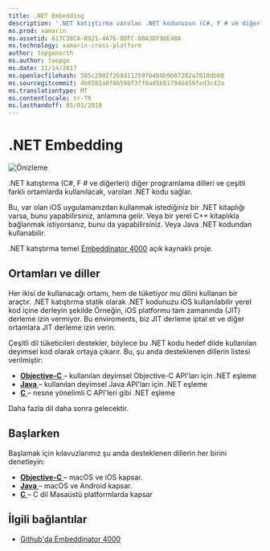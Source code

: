 ```yaml
---
title: .NET Embedding
description: '.NET katıştırma varolan .NET kodunuzun (C#, F # ve diğerleri) diğer programlama dilleri tüketilmesi sağlar'
ms.prod: xamarin
ms.assetid: 617C38CA-B921-4A76-8DFC-B0A3DF90E48A
ms.technology: xamarin-cross-platform
author: topgenorth
ms.author: toopge
ms.date: 11/14/2017
ms.openlocfilehash: 505c2902f2b8d112597b4b9b9b07282a7810db68
ms.sourcegitcommit: 4b0582a0f06598f3ff8ad5b817946459fed3c42a
ms.translationtype: MT
ms.contentlocale: tr-TR
ms.lasthandoff: 05/03/2018
---
```

# <a name="net-embedding"></a>.NET Embedding

![Önizleme](~/media/shared/preview.png)

.NET katıştırma (C#, F # ve diğerleri) diğer programlama dilleri ve çeşitli farklı ortamlarda kullanılacak, varolan .NET kodu sağlar.

Bu, var olan iOS uygulamanızdan kullanmak istediğiniz bir .NET kitaplığı varsa, bunu yapabilirsiniz, anlamına gelir.   Veya bir yerel C++ kitaplıkla bağlanmak istiyorsanız, bunu da yapabilirsiniz.   Veya Java .NET kodundan kullanabilir.

.NET katıştırma temel [Embeddinator 4000](https://github.com/mono/Embeddinator-4000) açık kaynaklı proje.

## <a name="environments-and-languages"></a>Ortamları ve diller

Her ikisi de kullanacağı ortamı, hem de tüketiyor mu dilini kullanan bir araçtır.   .NET katıştırma statik olarak .NET kodunuzu iOS kullanılabilir yerel kod içine derleyin şekilde Örneğin, iOS platformu tam zamanında (JIT) derleme izin vermiyor.  Bu enviroments, biz JIT derleme iptal et ve diğer ortamlara JIT derleme izin verin.

Çeşitli dil tüketicileri destekler, böylece bu .NET kodu hedef dilde kullanılan deyimsel kod olarak ortaya çıkarır.   Bu, şu anda desteklenen dillerin listesi verilmiştir:

- [**Objective-C** ](objective-c/index.md) – kullanılan deyimsel Objective-C API'ları için .NET eşleme
- [**Java** ](android/index.md) – kullanılan deyimsel Java API'ları için .NET eşleme
- [**C** ](get-started/c.md) – nesne yönelimli C API'leri gibi .NET eşleme

Daha fazla dil daha sonra gelecektir.

## <a name="getting-started"></a>Başlarken

Başlamak için kılavuzlarımız şu anda desteklenen dillerin her birini denetleyin:

- [**Objective-C** ](get-started/objective-c/index.md) – macOS ve iOS kapsar.
- [**Java** ](get-started/java/index.md) – macOS ve Android kapsar.
- [**C** ](get-started/c.md) – C dil Masaüstü platformlarda kapsar

## <a name="related-links"></a>İlgili bağlantılar

- [Github'da Embeddinator 4000](https://github.com/mono/Embeddinator-4000)

